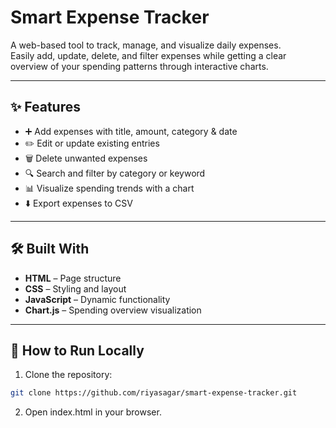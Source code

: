 # Smart Expense Tracker

A web-based tool to track, manage, and visualize daily expenses.  
Easily add, update, delete, and filter expenses while getting a clear overview of your spending patterns through interactive charts.

---

## ✨ Features
- ➕ Add expenses with title, amount, category & date  
- ✏️ Edit or update existing entries  
- 🗑 Delete unwanted expenses  
- 🔍 Search and filter by category or keyword  
- 📊 Visualize spending trends with a chart  
- ⬇️ Export expenses to CSV  

---

## 🛠️ Built With
- **HTML** – Page structure  
- **CSS** – Styling and layout  
- **JavaScript** – Dynamic functionality  
- **Chart.js** – Spending overview visualization  

---

## 🚀 How to Run Locally
1. Clone the repository:

```bash
git clone https://github.com/riyasagar/smart-expense-tracker.git
```
2. Open index.html in your browser.

